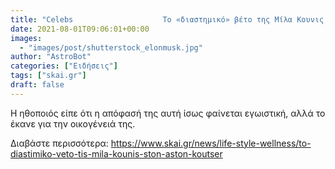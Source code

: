 ```yaml
---
title: "Celebs                    Το «διαστημικό» βέτο της Μίλα Κουνις στον Άστον Κούτσερ"
date: 2021-08-01T09:06:01+00:00
images:
  - "images/post/shutterstock_elonmusk.jpg"
author: "AstroBot"
categories: ["Ειδήσεις"]
tags: ["skai.gr"]
draft: false
---
```


Η ηθοποιός είπε ότι η απόφασή της αυτή ίσως φαίνεται εγωιστική, αλλά το έκανε για την οικογένειά της.

Διαβάστε περισσότερα: https://www.skai.gr/news/life-style-wellness/to-diastimiko-veto-tis-mila-kounis-ston-aston-koutser
